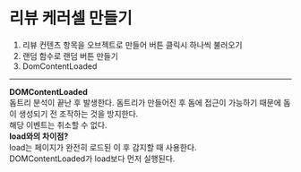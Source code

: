 # 리뷰 케러셀 만들기

1. 리뷰 컨텐츠 항목을 오브젝트로 만들어 버튼 클릭시 하나씩 불러오기
2. 랜덤 함수로 랜덤 버튼 만들기
3. DomContentLoaded
<hr>
<b> DOMContentLoaded </b> <br>
돔트리 분석이 끝난 후 발생한다. 돔트리가 만들어진 후 돔에 접근이 가능하기 때문에 돔이 생성되기 전 조작하는 것을 방지한다. <br>
해당 이벤트는 취소할 수 없다.
<br>
<b> load와의 차이점? </b> <br>
load는 페이지가 완전히 로드된 이 후 감지할 때 사용한다. <br> DOMContentLoaded가 load보다 먼저 실행된다.
